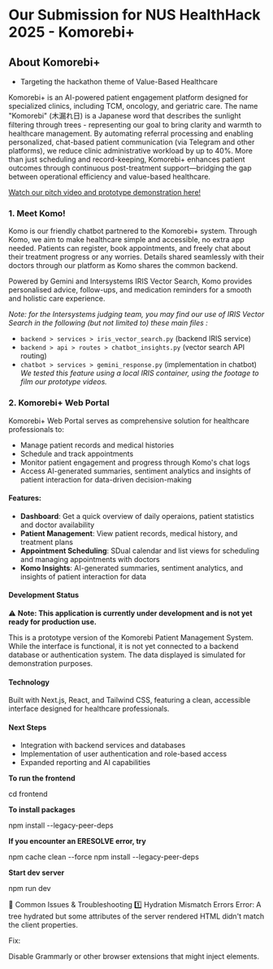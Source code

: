 # Our Submission for NUS HealthHack 2025 - Komorebi+

## About Komorebi+
* Targeting the hackathon theme of Value-Based Healthcare

Komorebi+ is an AI-powered patient engagement platform designed for specialized clinics, including TCM, oncology, and geriatric care. The name "Komorebi" (木漏れ日) is a Japanese word that describes the sunlight filtering through trees - representing our goal to bring clarity and warmth to healthcare management. By automating referral processing and enabling personalized, chat-based patient communication (via Telegram and other platforms), we reduce clinic administrative workload by up to 40%. More than just scheduling and record-keeping, Komorebi+ enhances patient outcomes through continuous post-treatment support—bridging the gap between operational efficiency and value-based healthcare.

[Watch our pitch video and prototype demonstration here!](https://www.youtube.com/watch?v=6OCESbkUncI)

### 1. Meet Komo!
Komo is our friendly chatbot partnered to the Komorebi+ system. Through Komo, we aim to make healthcare simple and accessible, no extra app needed. Patients can register, book appointments, and freely chat about their treatment progress or any worries. Details shared seamlessly with their doctors through our platform as Komo shares the common backend. 

Powered by Gemini and Intersystems IRIS Vector Search, Komo provides personalised advice, follow-ups, and medication reminders for a smooth and holistic care experience.

*Note: for the Intersystems judging team, you may find our use of IRIS Vector Search in the following (but not limited to) these main files :*
* ```backend > services > iris_vector_search.py``` (backend IRIS service)
* ```backend > api > routes > chatbot_insights.py``` (vector search API routing)
* ```chatbot > services > gemini_response.py``` (implementation in chatbot)
*We tested this feature using a local IRIS container, using the footage to film our prototype videos.*

### 2. Komorebi+ Web Portal
Komorebi+ Web Portal serves as comprehensive solution for healthcare professionals to:
- Manage patient records and medical histories
- Schedule and track appointments
- Monitor patient engagement and progress through Komo's chat logs
- Access AI-generated summaries, sentiment analytics and insights of patient interaction for data-driven decision-making


#### Features:
- **Dashboard**: Get a quick overview of daily operaions, patient statistics and doctor availability
- **Patient Management**: View patient records, medical history, and treatment plans
- **Appointment Scheduling**: SDual calendar and list views for scheduling and managing appointments with doctors 
- **Komo Insights**: AI-generated summaries, sentiment analytics, and insights of patient interaction for data

#### Development Status
⚠️ **Note: This application is currently under development and is not yet ready for production use.**

This is a prototype version of the Komorebi Patient Management System. While the interface is functional, it is not yet connected to a backend database or authentication system. The data displayed is simulated for demonstration purposes.

#### Technology

Built with Next.js, React, and Tailwind CSS, featuring a clean, accessible interface designed for healthcare professionals.

#### Next Steps

- Integration with backend services and databases
- Implementation of user authentication and role-based access
- Expanded reporting and AI capabilities

**To run the frontend**

cd frontend

**To install packages**

npm install --legacy-peer-deps

**If you encounter an ERESOLVE error, try**

npm cache clean --force
npm install --legacy-peer-deps

**Start dev server**

npm run dev



🔧 Common Issues & Troubleshooting
1️⃣ Hydration Mismatch Errors
Error:
A tree hydrated but some attributes of the server rendered HTML didn't match the client properties.

Fix:

Disable Grammarly or other browser extensions that might inject elements.

